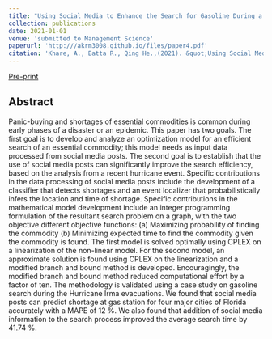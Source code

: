 ```yaml
---
title: "Using Social Media to Enhance the Search for Gasoline During a Hurricane Evacuation Event"
collection: publications
date: 2021-01-01
venue: 'submitted to Management Science'
paperurl: 'http:///akrm3008.github.io/files/paper4.pdf'
citation: 'Khare, A., Batta R., Qing He.,(2021). &quot;Using Social Media to Enhance the Search for Gasoline During a Hurricane Evacuation Event.&quot; <i>submitted to Management Science.<i>'
---
```

[Pre-print](http:///akrm3008.github.io/files/paper4.pdf)

## Abstract 

Panic-buying and shortages of essential commodities is common during early phases of a disaster or an epidemic. This paper has two goals. The first goal is to develop and analyze an optimization model for an efficient search of an essential commodity; this model needs as input data processed from social media posts. The second goal is to establish that the use of social media posts can significantly improve the search efficiency, based on the analysis from a recent hurricane event. Specific contributions in the data processing of social media posts include the development of a classifier that detects shortages and an event localizer that probabilistically infers the location and time of shortage. Specific contributions in the mathematical model development include an integer programming formulation of the resultant search problem on a graph, with the two objective different objective functions:  (a) Maximizing probability of finding the commodity (b) Minimizing expected time to find the commodity given the commodity is found. The first model is solved optimally using CPLEX on a linearization of the non-linear model. For the second model, an approximate solution is found using CPLEX on the linearization and a modified branch and bound method is developed. Encouragingly, the modified branch and bound method reduced computational effort by a factor of ten. The methodology is validated using a case study on gasoline search during the Hurricane Irma evacuations. We found that social media posts can predict shortage at gas station for four major cities of Florida accurately with a MAPE of 12 %. We also found that addition of social media information to the search process improved the average search time by 41.74 %. 


